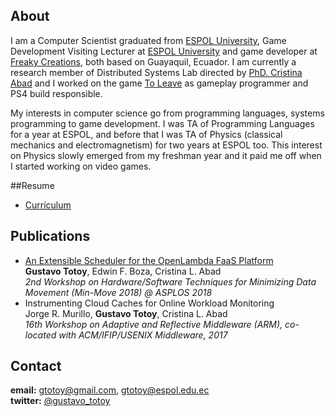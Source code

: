  <!--- <img src="https://gtotoy.github.com/images/me3.jpeg" width="135" height="170">  --->

## About
I am a Computer Scientist graduated from [ESPOL University](http://espol.edu.ec), Game Development Visiting Lecturer at [ESPOL University](http://espol.edu.ec) and game developer at [Freaky Creations](https://twitter.com/freakycreations), both based on Guayaquil, Ecuador. 
I am currently a research member of Distributed Systems Lab directed by [PhD. Cristina Abad](https://sites.google.com/site/cristinaabad/) and I worked on the game [To Leave](https://www.playstation.com/en-us/games/to-leave-ps4/) as gameplay programmer and PS4 build responsible.

My interests in computer science go from programming languages, systems programming to game development. I was TA of Programming Languages for a year at ESPOL, and before that I was TA of Physics (classical mechanics and electromagnetism) for two years at ESPOL too. This interest on Physics slowly emerged from my freshman year and it paid me off when I started working on video games.

##Resume
* [Currículum](https://drive.google.com/open?id=1DMl-DlvKE479dJFiWCAuGVQln41ijXdI)

## Publications
* [An Extensible Scheduler for the OpenLambda FaaS Platform](http://insight-archlab.github.io/minmove/FaaS-min-move-2018.pdf)  
**Gustavo Totoy**, Edwin F. Boza, Cristina L. Abad  
_2nd Workshop on Hardware/Software Techniques for Minimizing Data Movement (Min-Move 2018) @ ASPLOS 2018_
* Instrumenting Cloud Caches for Online Workload Monitoring  
Jorge R. Murillo, **Gustavo Totoy**, Cristina L. Abad  
_16th Workshop on Adaptive and Reflective Middleware (ARM), co-located with ACM/IFIP/USENIX Middleware, 2017_

## Contact
**email:** gtotoy@gmail.com, gtotoy@espol.edu.ec  
**twitter:** [@gustavo_totoy](https://twitter.com/gustavo_totoy)
